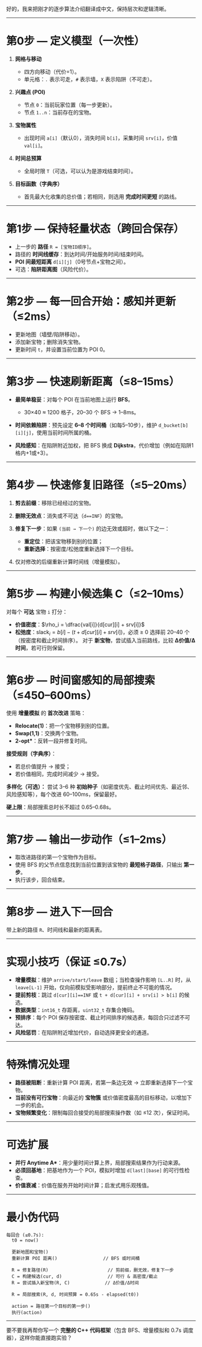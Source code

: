 好的，我来把刚才的逐步算法介绍翻译成中文，保持层次和逻辑清晰。

---

# 第0步 — 定义模型（一次性）

1. **网格与移动**

   * 四方向移动（代价=1）。
   * 单元格：`.` 表示可走，`#` 表示墙，`X` 表示陷阱（不可走）。
2. **兴趣点 (POI)**

   * 节点 `0`：当前玩家位置（每一步更新）。
   * 节点 `1..n`：当前存在的宝物。
3. **宝物属性**

   * 出现时间 `a[i]`（默认0），消失时间 `b[i]`，采集时间 `srv[i]`，价值 `val[i]`。
4. **时间总预算**

   * 全局时限 `T`（可选，可以认为是游戏结束时间）。
5. **目标函数（字典序）**

   * 首先最大化收集的总价值；若相同，则选用 **完成时间更短** 的路线。

---

# 第1步 — 保持轻量状态（跨回合保存）

* 上一步的 **路径** `R = [宝物ID顺序]`。
* 路径的 **时间线缓存**：到达时间/开始服务时间/结束时间。
* **POI 间最短距离** `d[i][j]`（0号节点+宝物之间）。
* 可选：**陷阱距离图**（风险代价）。

---

# 第2步 — 每一回合开始：感知并更新（≤2ms）

* 更新地图（墙壁/陷阱移动）。
* 添加新宝物；删除消失宝物。
* 更新时间 `t`，并设置当前位置为 POI 0。

---

# 第3步 — 快速刷新距离（≤8–15ms）

* **最简单稳妥**：对每个 POI 在当前地图上运行 **BFS**。

  * 30×40 ≈ 1200 格子，20–30 个 BFS → 1–8ms。
* **时间依赖陷阱**：预先设定 **6–8 个时间桶**（如每5–10步），维护 `d_bucket[b][i][j]`，使用当前时间所属的桶。
* **风险感知**：在陷阱附近加权，把 BFS 换成 **Dijkstra**，代价增加（例如在陷阱1格内+1或+3）。

---

# 第4步 — 快速修复旧路径（≤5–20ms）

1. **剪去前缀**：移除已经经过的宝物。
2. **删除无效点**：消失或不可达（`d==INF`）的宝物。
3. **修复下一步**：如果 `(当前 → 下一个)` 的边无效或超时，做以下之一：

   * **重定位**：把该宝物移到别的位置；
   * **重新选择**：按密度/松弛度重新选择下一个目标。
4. 仅对修改的后缀重新计算时间线（增量模拟）。

---

# 第5步 — 构建小候选集 C（≤2–10ms）

对每个 **可达** 宝物 `i` 打分：

* **价值密度**：$\rho_i = \dfrac{val[i]}{d[cur][i] + srv[i]}$
* **松弛度**：$\text{slack}_i = b[i] - (t + d[cur][i] + srv[i])$，必须 ≥ 0
  选择前 20–40 个（按密度和截止时间排序）。
  对于 **新宝物**，尝试插入当前路线，比较 **Δ价值/Δ时间**，若可行则保留。

---

# 第6步 — 时间窗感知的局部搜索（≤450–600ms）

使用 **增量模拟** 的 **首次改进** 策略：

* **Relocate(1)**：把一个宝物移到别的位置。
* **Swap(1,1)**：交换两个宝物。
* **2-opt\***：反转一段并修复时间。

**接受规则（字典序）**：

* 若总价值提升 → 接受；
* 若价值相同，完成时间减少 → 接受。

**多样化（可选）：**
尝试 3–6 种 **初始种子**（如密度优先、截止时间优先、最近邻、风险感知等），每个改进 60–100ms，保留最好。

**硬上限**：局部搜索总时长不超过 0.65–0.68s。

---

# 第7步 — 输出一步动作（≤1–2ms）

* 取改进路径的第一个宝物作为目标。
* 使用 BFS 的父节点信息找到当前位置到该宝物的 **最短格子路径**，只输出 **第一步**。
* 执行该步，回合结束。

---

# 第8步 — 进入下一回合

带上新的路径 `R`、时间线和最新的距离表。

---

# 实现小技巧（保证 ≤0.7s）

* **增量模拟**：维护 `arrive/start/leave` 数组；当检查操作影响 `[L..R]` 时，从 `leave[L-1]` 开始，仅向前模拟受影响部分，提前终止不可能的情况。
* **提前剪枝**：跳过 `d[cur][i]==INF` 或 `t + d[cur][i] + srv[i] > b[i]` 的候选。
* **数据类型**：`int16_t` 存距离，`uint32_t` 存集合掩码。
* **预排序**：每个 POI 保存按密度、截止时间排序的候选表，每回合只过滤不可达。
* **风险惩罚**：在陷阱附近增加代价，自动选择更安全的通道。

---

# 特殊情况处理

* **路径被阻断**：重新计算 POI 距离，若第一条边无效 → 立即重新选择下一个宝物。
* **当前没有可行宝物**：向最近的 **宝物簇** 或价值密度最高的目标移动，以增加下一步的机会。
* **宝物频繁变化**：限制每回合接受的局部搜索操作数（如 ≤12 次），保证时间。

---

# 可选扩展

* **并行 Anytime A\***：用少量时间计算上界，局部搜索结果作为行动来源。
* **必须回基地**：把基地作为一个 POI，模拟时增加 `d[last][base]` 的可行性检查。
* **价值衰减**：价值在服务开始时间计算；启发式用乐观残值。

---

# 最小伪代码

```
每回合 (≤0.7s):
  t0 = now()

  更新地图和宝物()
  重新计算 POI 距离()                 // BFS 或时间桶

  R = 修复路径(R)                      // 剪前缀，删无效，修复下一步
  C = 构建候选(cur, d)                 // 可行 & 高密度/截止
  R = 尝试插入新宝物(R, C)             // Δ价值/Δ时间

  R = 局部搜索(R, d, 时间预算 = 0.65s - elapsed(t0))

  action = 路径第一个目标的第一步()
  执行(action)
```

---

要不要我再帮你写一个 **完整的 C++ 代码框架**（包含 BFS、增量模拟和 0.7s 调度器），这样你能直接跑实验？

